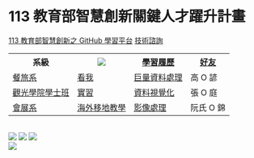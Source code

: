 # 113 教育部智慧創新關鍵人才躍升計畫
<a href="http://140.126.146.12:9090/GitHub2023/">113 教育部智慧創新之 GitHub 學習平台</a>&nbsp;<a
href="https://chat.openai.com/auth/login">技術諮詢</a>
<table>
 <tr>
 <th>系級</th>
 <th><img src="working.jpeg"></th>
 <th><a href="">學習履歷</a></th>
 <th><a href="https://chat.openai.com/">好友</a></th>
 </tr>
 <tr>
 <td><a href="https://hm.chu.edu.tw/index.php?Lang=zh-tw">餐旅系</a></td>
 <td><a href="https://www.youtube.com/watch?v=dK9rBfbUETw">看我</a></td>
 <td><a href="">巨量資料處理</a></td>
 <td>高 O 諺</td>
 </tr>
 <tr>
 <td><a href="https://bdct.chu.edu.tw">觀光學院學士班</a></td>
 <td><a href="https://bdct.chu.edu.tw/p/412-1092-2946.php?Lang=zh-tw">實習</a></td>
 <td><a href="https://github.com/meishicui/Datavisualization">資料視覺化</a></td>
 <td>張 O 庭</td>
 </tr>

 <tr>
 <td><a href="https://mice.chu.edu.tw/index.php?Lang=zh-tw">會展系</a></td>
 <td><a href="https://mice.chu.edu.tw/p/412-1041-112.php?Lang=zh-tw">海外移地教學</a></td>
 <td><a href="https://github.com/simondeng777/ImageProcessing-113-1">影像處理</a></td>
 <td>阮氏 O 錦</td>
 </tr>
</table><br>
<img src="II_1.png"></img>
<img src="II_2.png"></img>
<img src="II_3.png"></img>
<img src="II_4.png" style="display:block; margin:auto;" ></img>
